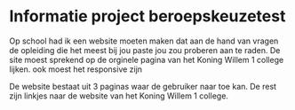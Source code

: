 # Informatie project beroepskeuzetest

Op school had ik een website moeten maken dat aan de hand van vragen de opleiding die het meest bij jou paste jou zou proberen aan te raden. De site moest sprekend op de orginele pagina van het Koning Willem 1 college lijken. ook moest het responsive zijn

De website bestaat uit 3 paginas waar de gebruiker naar toe kan. De rest zijn linkjes naar de website van het Koning Willem 1 college.